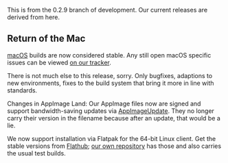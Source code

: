 This is from the 0.2.9 branch of development. Our current releases are derived from here.

## Return of the Mac

[macOS](https://wiki.armagetronad.org/index.php?title=MacOS) builds are now 
considered stable. Any still open macOS specific issues can be viewed 
[on our tracker](https://gitlab.com/armagetronad/armagetronad/-/issues?label_name%5B%5D=macOS).

There is not much else to this release, sorry. Only bugfixes, adaptions to
new environments, fixes to the build system that bring it more in line with
standards.

Changes in AppImage Land: Our AppImage files now are signed and support bandwidth-saving updates via [AppImageUpdate](https://github.com/AppImage/AppImageUpdate). They no longer carry their version in the filename because after an update, that would be a lie.

We now support installation via Flatpak for the 64-bit Linux client. Get the stable versions from [Flathub](https://flathub.org/apps/details/org.armagetronad.ArmagetronAdvanced); [our own repository](https://download.armagetronad.org/docs/flatpak/) has those and also carries the usual test builds.

